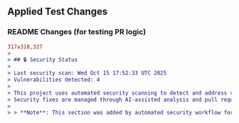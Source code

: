 ## Applied Test Changes

### README Changes (for testing PR logic)
```diff
317a318,327
> 
> ## 🔒 Security Status
> 
> Last security scan: Wed Oct 15 17:52:33 UTC 2025
> Vulnerabilities detected: 4
> 
> This project uses automated security scanning to detect and address vulnerabilities.
> Security fixes are managed through AI-assisted analysis and pull requests.
> 
> > **Note**: This section was added by automated security workflow for testing PR logic.
```
